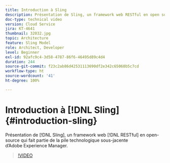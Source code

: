 ```yaml
---
title: Introduction à Sling
description: Présentation de Sling, un framework web RESTful en open source qui fait partie de la pile technologique sous-jacente d’Adobe Experience Manager.
doc-type: technical video
version: Cloud Service
jira: KT-4641
thumbnail: 32032.jpg
topic: Architecture
feature: Sling Model
role: Architect, Developer
level: Beginner
exl-id: 92afc9c4-3d58-4787-86f6-46495d89c4d4
duration: 244
source-git-commit: f23c2ab86d42531113690df2e342c65060b5c7cd
workflow-type: ht
source-wordcount: '41'
ht-degree: 100%

---
```


# Introduction à [!DNL Sling] {#introduction-sling}

Présentation de [!DNL Sling], un framework web [!DNL RESTful] en open-source qui fait partie de la pile technologique sous-jacente d’Adobe Experience Manager.

>[!VIDEO](https://video.tv.adobe.com/v/32032?quality=12&learn=on)
